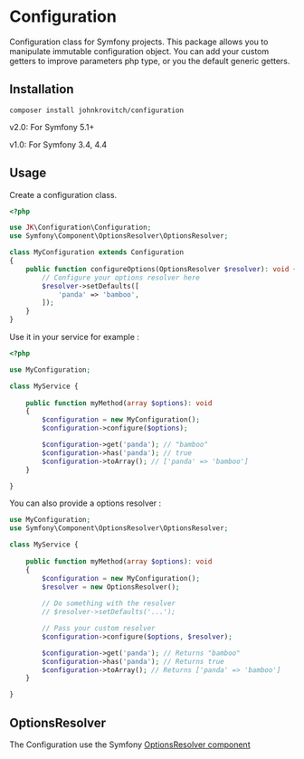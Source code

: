 # Configuration

Configuration class for Symfony projects. This package allows you to manipulate immutable configuration object. You can
add your custom getters to improve parameters php type, or you the default generic getters. 

## Installation
```
composer install johnkrovitch/configuration
```

v2.0: For Symfony 5.1+

v1.0: For Symfony 3.4, 4.4

## Usage

Create a configuration class.

```php
<?php

use JK\Configuration\Configuration;
use Symfony\Component\OptionsResolver\OptionsResolver;

class MyConfiguration extends Configuration 
{
    public function configureOptions(OptionsResolver $resolver): void {
        // Configure your options resolver here 
        $resolver->setDefaults([
            'panda' => 'bamboo',
        ]);
    }
}

```

Use it in your service for example :
```php
<?php

use MyConfiguration;

class MyService {
    
    public function myMethod(array $options): void
    {
        $configuration = new MyConfiguration();
        $configuration->configure($options);

        $configuration->get('panda'); // "bamboo"
        $configuration->has('panda'); // true
        $configuration->toArray(); // ['panda' => 'bamboo']        
    }

}

```

You can also provide a options resolver :

```php
use MyConfiguration;
use Symfony\Component\OptionsResolver\OptionsResolver;

class MyService {
    
    public function myMethod(array $options): void
    {
        $configuration = new MyConfiguration();
        $resolver = new OptionsResolver();
    
        // Do something with the resolver
        // $resolver->setDefaults('...');

        // Pass your custom resolver
        $configuration->configure($options, $resolver);

        $configuration->get('panda'); // Returns "bamboo"
        $configuration->has('panda'); // Returns true
        $configuration->toArray(); // Returns ['panda' => 'bamboo']        
    }

}

```


## OptionsResolver

The Configuration use the Symfony [OptionsResolver component](https://symfony.com/doc/current/components/options_resolver.html) 
